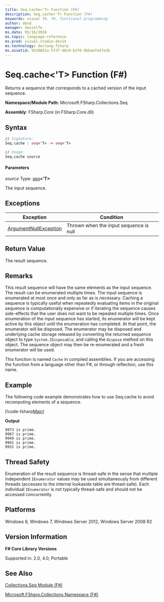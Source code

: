 ```yaml
---
title: Seq.cache<'T> Function (F#)
description: Seq.cache<'T> Function (F#)
keywords: visual f#, f#, functional programming
author: dend
manager: danielfe
ms.date: 05/16/2016
ms.topic: language-reference
ms.prod: visual-studio-dev14
ms.technology: devlang-fsharp
ms.assetid: 5630661a-572f-40c0-b376-9bbaefe47e3b
---
```


# Seq.cache<'T> Function (F#)

Returns a sequence that corresponds to a cached version of the input sequence.

**Namespace/Module Path**: Microsoft.FSharp.Collections.Seq

**Assembly**: FSharp.Core (in FSharp.Core.dll)


## Syntax

```fsharp
// Signature:
Seq.cache : seq<'T> -> seq<'T>

// Usage:
Seq.cache source
```

#### Parameters
*source*
Type: [seq](https://msdn.microsoft.com/library/2f0c87c6-8a0d-4d33-92a6-10d1d037ce75)**&lt;'T&gt;**


The input sequence.

## Exceptions
|Exception|Condition|
|----|----|
|[ArgumentNullException](https://msdn.microsoft.com/library/system.argumentnullexception.aspx)|Thrown when the input sequence is null|

## Return Value
The result sequence.

## Remarks
This result sequence will have the same elements as the input sequence. The result can be enumerated multiple times. The input sequence is enumerated at most once and only as far as is necessary. Caching a sequence is typically useful when repeatedly evaluating items in the original sequence is computationally expensive or if iterating the sequence causes side-effects that the user does not want to be repeated multiple times. Once enumeration of the input sequence has started, its enumerator will be kept active by this object until the enumeration has completed. At that point, the enumerator will be disposed. The enumerator may be disposed and underlying cache storage released by converting the returned sequence object to type `System.IDisposable`, and calling the `Dispose` method on this object. The sequence object may then be re-enumerated and a fresh enumerator will be used.

This function is named `Cache` in compiled assemblies. If you are accessing the function from a language other than F#, or through reflection, use this name.

## Example

The following code example demonstrates how to use Seq.cache to avoid recomputing elements of a sequence.

[!code-fsharp[Main](~samples/snippets/fsharp/sequences/snippet27.fs)]

**Output**

```
9973 is prime.
9967 is prime.
9949 is prime.
9941 is prime.
9931 is prime.
```

## Thread Safety
Enumeration of the result sequence is thread-safe in the sense that multiple independent `IEnumerator` values may be used simultaneously from different threads (accesses to the internal lookaside table are thread-safe). Each individual `IEnumerator` is not typically thread-safe and should not be accessed concurrently.


## Platforms
Windows 8, Windows 7, Windows Server 2012, Windows Server 2008 R2


## Version Information
**F# Core Library Versions**

Supported in: 2.0, 4.0, Portable

## See Also
[Collections.Seq Module &#40;F&#35;&#41;](Collections.Seq-Module-%5BFSharp%5D.md)

[Microsoft.FSharp.Collections Namespace &#40;F&#35;&#41;](Microsoft.FSharp.Collections-Namespace-%5BFSharp%5D.md)
